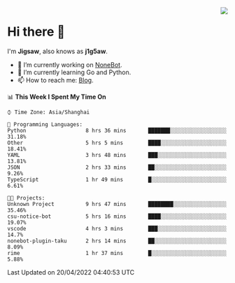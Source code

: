 <a href="#">
  <img align="right" src="https://github-readme-stats.vercel.app/api?username=j1g5awi&count_private=true&show_icons=true&title_color=80070B&text_color=B3B3B3&bg_color=212121&icon_color=80070B" />
</a>

# Hi there 👋

I'm **Jigsaw**, also knows as **j1g5aw**.

- 🔭 I’m currently working on [NoneBot](https://github.com/nonebot).
- 🌱 I’m currently learning Go and Python.
- 📫 How to reach me: [Blog](https://blog.maddestroyer.xyz/).

<!--START_SECTION:waka-->
📊 **This Week I Spent My Time On** 

```text
⌚︎ Time Zone: Asia/Shanghai

💬 Programming Languages: 
Python                   8 hrs 36 mins       ███████░░░░░░░░░░░░░░░░░░   31.18% 
Other                    5 hrs 5 mins        ████░░░░░░░░░░░░░░░░░░░░░   18.41% 
YAML                     3 hrs 48 mins       ███░░░░░░░░░░░░░░░░░░░░░░   13.81% 
JSON                     2 hrs 33 mins       ██░░░░░░░░░░░░░░░░░░░░░░░   9.26% 
TypeScript               1 hr 49 mins        █░░░░░░░░░░░░░░░░░░░░░░░░   6.61%

🐱‍💻 Projects: 
Unknown Project          9 hrs 47 mins       ████████░░░░░░░░░░░░░░░░░   35.46% 
csu-notice-bot           5 hrs 16 mins       ████░░░░░░░░░░░░░░░░░░░░░   19.07% 
vscode                   4 hrs 3 mins        ███░░░░░░░░░░░░░░░░░░░░░░   14.7% 
nonebot-plugin-taku      2 hrs 14 mins       ██░░░░░░░░░░░░░░░░░░░░░░░   8.09% 
rime                     1 hr 37 mins        █░░░░░░░░░░░░░░░░░░░░░░░░   5.88%

```


 Last Updated on 20/04/2022 04:40:53 UTC
<!--END_SECTION:waka-->
